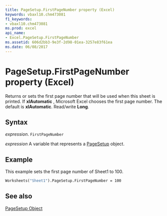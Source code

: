 ```yaml
---
title: PageSetup.FirstPageNumber property (Excel)
keywords: vbaxl10.chm473081
f1_keywords:
- vbaxl10.chm473081
ms.prod: excel
api_name:
- Excel.PageSetup.FirstPageNumber
ms.assetid: 606d2bb3-9e3f-2d98-01ea-3257e83f61ea
ms.date: 06/08/2017
---
```



# PageSetup.FirstPageNumber property (Excel)

Returns or sets the first page number that will be used when this sheet is printed. If  **xlAutomatic** , Microsoft Excel chooses the first page number. The default is **xlAutomatic**. Read/write **Long**.


## Syntax

 _expression_. `FirstPageNumber`

 _expression_ A variable that represents a [PageSetup](Excel.PageSetup.md) object.


## Example

This example sets the first page number of Sheet1 to 100.


```vb
Worksheets("Sheet1").PageSetup.FirstPageNumber = 100
```


## See also


[PageSetup Object](Excel.PageSetup.md)

